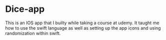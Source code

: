 # Dice-app

This is an IOS app that I builty while taking a course at udemy. It taught me how to use the swift language as well as setting up the app icons and using randomization within swift. 
